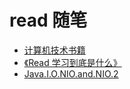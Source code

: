 # read 随笔

- [计算机技术书籍](https://github.com/yuanliangding/books)
- [《Read 学习到底是什么》](https://zhuanlan.zhihu.com/p/27989078)
- [Java.I.O.NIO.and.NIO.2](Java.I.O.NIO.and.NIO.2)
